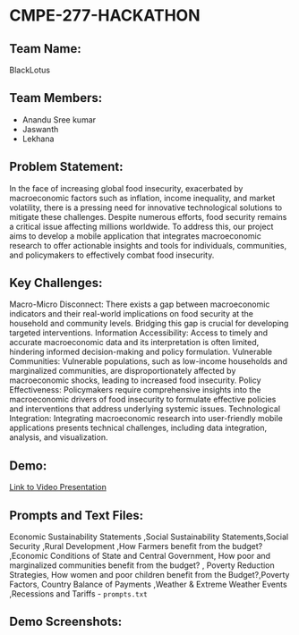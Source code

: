# CMPE-277-HACKATHON
## Team Name: 
BlackLotus
## Team Members:
- Anandu Sree kumar
- Jaswanth
- Lekhana
## Problem Statement:
In the face of increasing global food insecurity, exacerbated by macroeconomic factors such as inflation, income inequality, and market volatility, there is a pressing need for innovative technological solutions to mitigate these challenges. Despite numerous efforts, food security remains a critical issue affecting millions worldwide. To address this, our project aims to develop a mobile application that integrates macroeconomic research to offer actionable insights and tools for individuals, communities, and policymakers to effectively combat food insecurity.

## Key Challenges:
Macro-Micro Disconnect: There exists a gap between macroeconomic indicators and their real-world implications on food security at the household and community levels. Bridging this gap is crucial for developing targeted interventions.
Information Accessibility: Access to timely and accurate macroeconomic data and its interpretation is often limited, hindering informed decision-making and policy formulation.
Vulnerable Communities: Vulnerable populations, such as low-income households and marginalized communities, are disproportionately affected by macroeconomic shocks, leading to increased food insecurity.
Policy Effectiveness: Policymakers require comprehensive insights into the macroeconomic drivers of food insecurity to formulate effective policies and interventions that address underlying systemic issues.
Technological Integration: Integrating macroeconomic research into user-friendly mobile applications presents technical challenges, including data integration, analysis, and visualization.

## Demo:
[Link to Video Presentation](insert_link_here)

## Prompts and Text Files:
Economic Sustainability Statements ,Social Sustainability Statements,Social Security ,Rural Development ,How Farmers benefit from the budget? ,Economic Conditions of State and Central Government, How poor and marginalized communities benefit from the budget? , Poverty Reduction Strategies, How women and poor children benefit from the Budget?,Poverty Factors, Country Balance of Payments ,Weather & Extreme Weather Events ,Recessions and Tariffs - `prompts.txt`

## Demo Screenshots:
